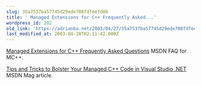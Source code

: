 ```yaml
---
slug: 35a7537ba57745d29ede708fdfeefd06
title: ' Managed Extensions for C++ Frequently Asked...'
wordpress_id: 202
old_link: 'https://adrianba.net/2003/04/27/35a7537ba57745d29ede708fdfeefd06/'
last_modified_at: 2003-04-28T02:11:42.000Z
---
```


[
Managed Extensions for C++ Frequently Asked Questions](http://msdn.microsoft.com/library/en-us/vcmex/html/vcconManagedExtensionsForCFrequentlyAskedQuestions.asp) MSDN
FAQ for MC++.

[
Tips and Tricks to Bolster Your Managed C++ Code in Visual Studio
.NET](http://msdn.microsoft.com/msdnmag/issues/02/02/ManagedC/default.aspx) MSDN Mag article.
